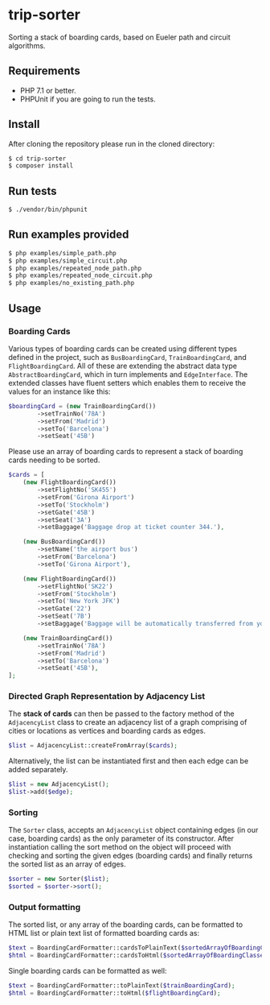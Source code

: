 # trip-sorter

Sorting a stack of boarding cards, based on Eueler path and circuit algorithms.

## Requirements

- PHP 7.1 or better.
- PHPUnit if you are going to run the tests.

## Install

After cloning the repository please run in the cloned directory:

```bash
$ cd trip-sorter
$ composer install
```

## Run tests

```bash
$ ./vendor/bin/phpunit
```

## Run examples provided

```bash
$ php examples/simple_path.php
$ php examples/simple_circuit.php
$ php examples/repeated_node_path.php
$ php examples/repeated_node_circuit.php
$ php examples/no_existing_path.php
```

## Usage

### Boarding Cards

Various types of boarding cards can be created using different types defined in the project, such as `BusBoardingCard`, 
`TrainBoardingCard`, and `FlightBoardingCard`. All of these are extending the abstract data type `AbstractBoardingCard`,
which in turn implements and `EdgeInterface`. The extended classes have fluent setters which enables them to receive the
values for an instance like this:

```php
$boardingCard = (new TrainBoardingCard())
        ->setTrainNo('78A')
        ->setFrom('Madrid')
        ->setTo('Barcelona')
        ->setSeat('45B')

```

Please use an array of boarding cards to represent a stack of boarding cards needing to be sorted.

```php
$cards = [
    (new FlightBoardingCard())
        ->setFlightNo('SK455')
        ->setFrom('Girona Airport')
        ->setTo('Stockholm')
        ->setGate('45B')
        ->setSeat('3A')
        ->setBaggage('Baggage drop at ticket counter 344.'),

    (new BusBoardingCard())
        ->setName('the airport bus')
        ->setFrom('Barcelona')
        ->setTo('Girona Airport'),

    (new FlightBoardingCard())
        ->setFlightNo('SK22')
        ->setFrom('Stockholm')
        ->setTo('New York JFK')
        ->setGate('22')
        ->setSeat('7B')
        ->setBaggage('Baggage will be automatically transferred from your last leg.'),

    (new TrainBoardingCard())
        ->setTrainNo('78A')
        ->setFrom('Madrid')
        ->setTo('Barcelona')
        ->setSeat('45B'),
];
```

### Directed Graph Representation by Adjacency List 

The __stack of cards__ can then be passed to the factory method of the `AdjacencyList` class to create an adjacency list
of a graph comprising of cities or locations as vertices and boarding cards as edges.

```php
$list = AdjacencyList::createFromArray($cards);
```

Alternatively, the list can be instantiated first and then each edge can be added separately.

```php
$list = new AdjacencyList();
$list->add($edge);
```

### Sorting

The `Sorter` class, accepts an `AdjacencyList` object containing edges (in our case, boarding cards) as the only 
parameter of its constructor. After instantiation calling the sort method on the object will proceed with checking and
sorting the given edges (boarding cards) and finally returns the sorted list as an array of edges.

```php
$sorter = new Sorter($list);
$sorted = $sorter->sort();
```

### Output formatting

The sorted list, or any array of the boarding cards, can be formatted to HTML list or plain text list of formatted 
boarding cards as:

```php
$text = BoardingCardFormatter::cardsToPlainText($sortedArrayOfBoardingClasses);
$html = BoardingCardFormatter::cardsToHtml($sortedArrayOfBoardingClasses);
```

Single boarding cards can be formatted as well:

```php
$text = BoardingCardFormatter::toPlainText($trainBoardingCard);
$html = BoardingCardFormatter::toHtml($flightBoardingCard);
```

